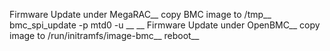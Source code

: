 Firmware Update under MegaRAC__
  copy BMC image to /tmp__
  bmc_spi_update -p mtd0 -u <image>__
__
Firmware Update under OpenBMC__
  copy image to /run/initramfs/image-bmc__
  reboot__
